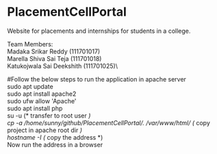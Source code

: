 # PlacementCellPortal
Website for placements and internships for students in a college.

Team Members:\
Madaka Srikar Reddy (111701017)\
Marella Shiva Sai Teja (111701018)\
Katukojwala Sai Deekshith (111701025)\

#Follow the below steps to run the application in apache server\
sudo apt update\
sudo apt install apache2\
sudo ufw allow 'Apache'\
sudo apt install php\
su -u  (* transfer to root user *)\
cp -a /home/sunny/github/PlacementCellPortal/. /var/www/html/ (* copy project in apache root dir *)\
hostname -I (* copy the address *)\
Now run the address in a browser
